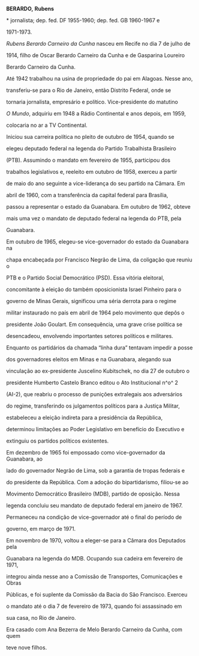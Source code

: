 **BERARDO,** **Rubens**



\* jornalista; dep. fed. DF 1955-1960; dep. fed. GB 1960-1967 e

1971-1973.



*Rubens Berardo Carneiro da Cunha* nasceu em Recife no dia 7 de julho de

1914, filho de Oscar Berardo Carneiro da Cunha e de Gasparina Loureiro

Berardo Carneiro da Cunha.



Até 1942 trabalhou na usina de propriedade do pai em Alagoas. Nesse ano,

transferiu-se para o Rio de Janeiro, então Distrito Federal, onde se

tornaria jornalista, empresário e político. Vice-presidente do matutino

*O Mundo*, adquiriu em 1948 a Rádio Continental e anos depois, em 1959,

colocaria no ar a TV Continental.



Iniciou sua carreira política no pleito de outubro de 1954, quando se

elegeu deputado federal na legenda do Partido Trabalhista Brasileiro

(PTB). Assumindo o mandato em fevereiro de 1955, participou dos

trabalhos legislativos e, reeleito em outubro de 1958, exerceu a partir

de maio do ano seguinte a vice-liderança do seu partido na Câmara. Em

abril de 1960, com a transferência da capital federal para Brasília,

passou a representar o estado da Guanabara. Em outubro de 1962, obteve

mais uma vez o mandato de deputado federal na legenda do PTB, pela

Guanabara.



Em outubro de 1965, elegeu-se vice-governador do estado da Guanabara na

chapa encabeçada por Francisco Negrão de Lima, da coligação que reuniu o

PTB e o Partido Social Democrático (PSD). Essa vitória eleitoral,

concomitante à eleição do também oposicionista Israel Pinheiro para o

governo de Minas Gerais, significou uma séria derrota para o regime

militar instaurado no país em abril de 1964 pelo movimento que depôs o

presidente João Goulart. Em consequência, uma grave crise política se

desencadeou, envolvendo importantes setores políticos e militares.

Enquanto os partidários da chamada “linha dura” tentavam impedir a posse

dos governadores eleitos em Minas e na Guanabara, alegando sua

vinculação ao ex-presidente Juscelino Kubitschek, no dia 27 de outubro o

presidente Humberto Castelo Branco editou o Ato Institucional n^o^ 2

(AI-2), que reabriu o processo de punições extralegais aos adversários

do regime, transferindo os julgamentos políticos para a Justiça Militar,

estabeleceu a eleição indireta para a presidência da República,

determinou limitações ao Poder Legislativo em benefício do Executivo e

extinguiu os partidos políticos existentes.



Em dezembro de 1965 foi empossado como vice-governador da Guanabara, ao

lado do governador Negrão de Lima, sob a garantia de tropas federais e

do presidente da República. Com a adoção do bipartidarismo, filiou-se ao

Movimento Democrático Brasileiro (MDB), partido de oposição. Nessa

legenda concluiu seu mandato de deputado federal em janeiro de 1967.

Permaneceu na condição de vice-governador até o final do período de

governo, em março de 1971.



Em novembro de 1970, voltou a eleger-se para a Câmara dos Deputados pela

Guanabara na legenda do MDB. Ocupando sua cadeira em fevereiro de 1971,

integrou ainda nesse ano a Comissão de Transportes, Comunicações e Obras

Públicas, e foi suplente da Comissão da Bacia do São Francisco. Exerceu

o mandato até o dia 7 de fevereiro de 1973, quando foi assassinado em

sua casa, no Rio de Janeiro.



Era casado com Ana Bezerra de Melo Berardo Carneiro da Cunha, com quem

teve nove filhos.



